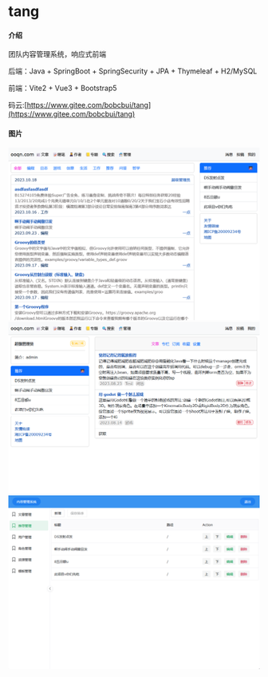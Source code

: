 # tang

#### 介绍
团队内容管理系统，响应式前端

后端：Java + SpringBoot + SpringSecurity + JPA + Thymeleaf + H2/MySQL

前端：Vite2 + Vue3 + Bootstrap5

码云:[https://www.gitee.com/bobcbui/tang](https://www.gitee.com/bobcbui/tang)

#### 图片
![输入图片说明](doc/image/1.png)
![输入图片说明](doc/image/2.png)
![输入图片说明](doc/image/3.png)

